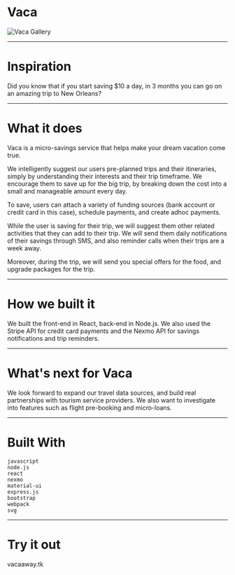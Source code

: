 # Vaca
![Vaca Gallery](http://i.imgur.com/kCZvbIq.jpg)

---

# Inspiration
Did you know that if you start saving $10 a day, in 3 months you can go on an amazing trip to New Orleans?

---

# What it does
Vaca is a micro-savings service that helps make your dream vacation come true.

We intelligently suggest our users pre-planned trips and their itineraries, simply by understanding their interests and their trip timeframe. We encourage them to save up for the big trip, by breaking down the cost into a small and manageable amount every day.

To save, users can attach a variety of funding sources (bank account or credit card in this case), schedule payments, and create adhoc payments.

While the user is saving for their trip, we will suggest them other related activities that they can add to their trip. We will send them daily notifications of their savings through SMS, and also reminder calls when their trips are a week away.

Moreover, during the trip, we will send you special offers for the food, and upgrade packages for the trip.

---

# How we built it
We built the front-end in React, back-end in Node.js. We also used the Stripe API for credit card payments and the Nexmo API for savings notifications and trip reminders.

---

# What's next for Vaca
We look forward to expand our travel data sources, and build real partnerships with tourism service providers. We also want to investigate into features such as flight pre-booking and micro-loans.

---

# Built With
```
javascript
node.js
react
nexmo
material-ui
express.js
bootstrap
webpack
svg
```

---

# Try it out
vacaaway.tk